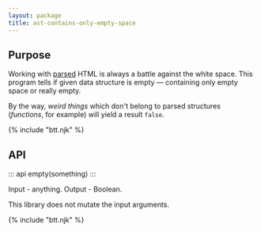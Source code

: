 ```yaml
---
layout: package
title: ast-contains-only-empty-space
---
```


## Purpose

Working with [parsed](/os/codsen-parser/) HTML is always a battle against the white space. This program tells if given data structure is empty — containing only empty space or really empty.

By the way, _weird things_ which don't belong to parsed structures (_functions_, for example) will yield a result `false`.

{% include "btt.njk" %}

## API

::: api
empty(something)
:::

Input - anything. Output - Boolean.

This library does not mutate the input arguments.

{% include "btt.njk" %}
